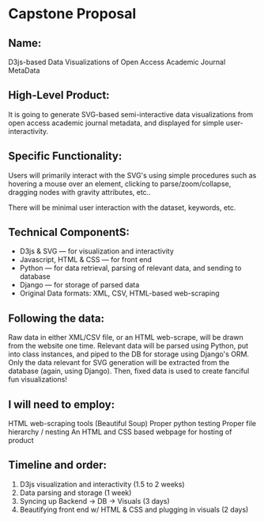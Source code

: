 # Capstone Proposal

## Name:

D3js-based Data Visualizations of Open Access Academic Journal MetaData


## High-Level Product:

It is going to generate SVG-based semi-interactive data visualizations from open access academic journal metadata, and displayed for simple user-interactivity.


## Specific Functionality:

Users will primarily interact with the SVG's using simple procedures such as hovering a mouse over an element, clicking to parse/zoom/collapse, dragging nodes with gravity attributes, etc.. 

There will be minimal user interaction with the dataset, keywords, etc.


## Technical ComponentS:

* D3js & SVG — for visualization and interactivity
* Javascript, HTML & CSS — for front end
* Python — for data retrieval, parsing of relevant data, and sending to database
* Django — for storage of parsed data
* Original Data formats: XML, CSV, HTML-based web-scraping



## Following the data:

Raw data in either XML/CSV file, or an HTML web-scrape, will be drawn from the website one time. Relevant data will be parsed using Python, put into class instances, and piped to the DB for storage using Django's ORM. Only the data relevant for SVG generation will be extracted from the database (again, using Django). Then, fixed data is used to create fanciful fun visualizations!


## I will need to employ:
HTML web-scraping tools (Beautiful Soup)
Proper python testing
Proper file hierarchy / nesting
An HTML and CSS based webpage for hosting of product




## Timeline and order:

1. D3js visualization and interactivity (1.5 to 2 weeks)
2. Data parsing and storage (1 week)
3. Syncing up Backend → DB → Visuals (3 days)
4. Beautifying front end w/ HTML & CSS and plugging in visuals (2 days)

